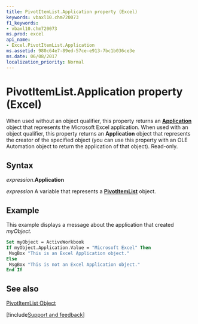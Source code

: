 ```yaml
---
title: PivotItemList.Application property (Excel)
keywords: vbaxl10.chm720073
f1_keywords:
- vbaxl10.chm720073
ms.prod: excel
api_name:
- Excel.PivotItemList.Application
ms.assetid: 980c64e7-89ed-57ce-e913-7bc1b036ce3e
ms.date: 06/08/2017
localization_priority: Normal
---
```



# PivotItemList.Application property (Excel)

When used without an object qualifier, this property returns an  **[Application](Excel.Application(object).md)** object that represents the Microsoft Excel application. When used with an object qualifier, this property returns an **Application** object that represents the creator of the specified object (you can use this property with an OLE Automation object to return the application of that object). Read-only.


## Syntax

_expression_.**Application**

_expression_ A variable that represents a **[PivotItemList](Excel.PivotItemList.md)** object.


## Example

This example displays a message about the application that created _myObject_.


```vb
Set myObject = ActiveWorkbook 
If myObject.Application.Value = "Microsoft Excel" Then 
 MsgBox "This is an Excel Application object." 
Else 
 MsgBox "This is not an Excel Application object." 
End If
```


## See also


[PivotItemList Object](Excel.PivotItemList.md)

[!include[Support and feedback](~/includes/feedback-boilerplate.md)]